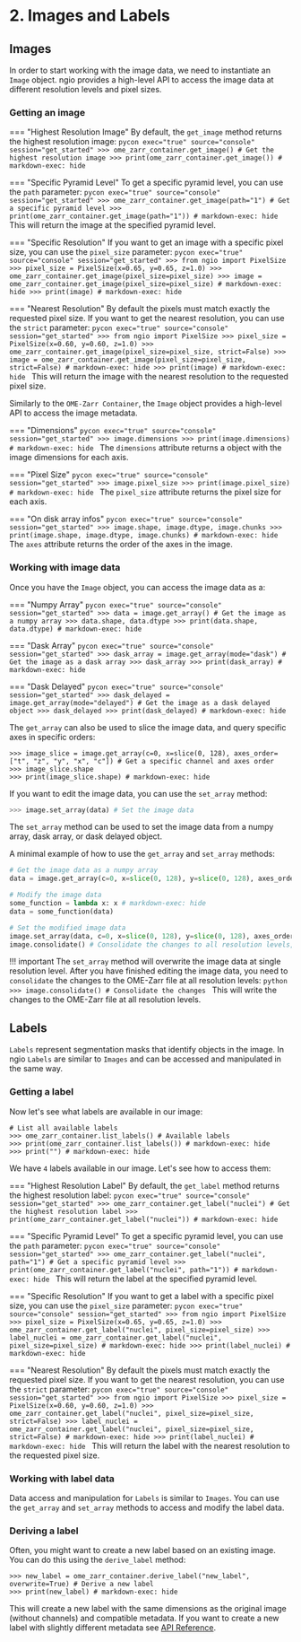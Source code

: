 # 2. Images and Labels

## Images

In order to start working with the image data, we need to instantiate an `Image` object.
ngio provides a high-level API to access the image data at different resolution levels and pixel sizes.

### Getting an image

=== "Highest Resolution Image"
    By default, the `get_image` method returns the highest resolution image:
    ```pycon exec="true" source="console" session="get_started"
    >>> ome_zarr_container.get_image() # Get the highest resolution image
    >>> print(ome_zarr_container.get_image()) # markdown-exec: hide
    ```

=== "Specific Pyramid Level"
    To get a specific pyramid level, you can use the `path` parameter:
    ```pycon exec="true" source="console" session="get_started"
    >>> ome_zarr_container.get_image(path="1") # Get a specific pyramid level
    >>> print(ome_zarr_container.get_image(path="1")) # markdown-exec: hide
    ```
    This will return the image at the specified pyramid level.

=== "Specific Resolution"
    If you want to get an image with a specific pixel size, you can use the `pixel_size` parameter:
    ```pycon exec="true" source="console" session="get_started"
    >>> from ngio import PixelSize
    >>> pixel_size = PixelSize(x=0.65, y=0.65, z=1.0)
    >>> ome_zarr_container.get_image(pixel_size=pixel_size)
    >>> image = ome_zarr_container.get_image(pixel_size=pixel_size) # markdown-exec: hide
    >>> print(image) # markdown-exec: hide
    ```

=== "Nearest Resolution"
    By default the pixels must match exactly the requested pixel size. If you want to get the nearest resolution, you can use the `strict` parameter:
    ```pycon exec="true" source="console" session="get_started"
    >>> from ngio import PixelSize
    >>> pixel_size = PixelSize(x=0.60, y=0.60, z=1.0)
    >>> ome_zarr_container.get_image(pixel_size=pixel_size, strict=False)
    >>> image = ome_zarr_container.get_image(pixel_size=pixel_size, strict=False) # markdown-exec: hide
    >>> print(image) # markdown-exec: hide
    ```
    This will return the image with the nearest resolution to the requested pixel size.

Similarly to the `OME-Zarr Container`, the `Image` object provides a high-level API to access the image metadata.

=== "Dimensions"
    ```pycon exec="true" source="console" session="get_started"
    >>> image.dimensions
    >>> print(image.dimensions) # markdown-exec: hide
    ```
    The `dimensions` attribute returns a object with the image dimensions for each axis.

=== "Pixel Size"
    ```pycon exec="true" source="console" session="get_started"
    >>> image.pixel_size
    >>> print(image.pixel_size) # markdown-exec: hide
    ```
    The `pixel_size` attribute returns the pixel size for each axis.

=== "On disk array infos"
    ```pycon exec="true" source="console" session="get_started"
    >>> image.shape, image.dtype, image.chunks
    >>> print(image.shape, image.dtype, image.chunks) # markdown-exec: hide
    ```
    The `axes` attribute returns the order of the axes in the image.

### Working with image data

Once you have the `Image` object, you can access the image data as a:

=== "Numpy Array"
    ```pycon exec="true" source="console" session="get_started"
    >>> data = image.get_array() # Get the image as a numpy array
    >>> data.shape, data.dtype
    >>> print(data.shape, data.dtype) # markdown-exec: hide
    ```

=== "Dask Array"
    ```pycon exec="true" source="console" session="get_started"
    >>> dask_array = image.get_array(mode="dask") # Get the image as a dask array
    >>> dask_array
    >>> print(dask_array) # markdown-exec: hide
    ```

=== "Dask Delayed"
    ```pycon exec="true" source="console" session="get_started"
    >>> dask_delayed = image.get_array(mode="delayed") # Get the image as a dask delayed object
    >>> dask_delayed
    >>> print(dask_delayed) # markdown-exec: hide
    ```

The `get_array` can also be used to slice the image data, and query specific axes in specific orders:

```pycon exec="true" source="console" session="get_started"
>>> image_slice = image.get_array(c=0, x=slice(0, 128), axes_order=["t", "z", "y", "x", "c"]) # Get a specific channel and axes order
>>> image_slice.shape
>>> print(image_slice.shape) # markdown-exec: hide
```

If you want to edit the image data, you can use the `set_array` method:

```python
>>> image.set_array(data) # Set the image data
```

The `set_array` method can be used to set the image data from a numpy array, dask array, or dask delayed object.

A minimal example of how to use the `get_array` and `set_array` methods:

```python exec="true" source="material-block" session="get_started"
# Get the image data as a numpy array
data = image.get_array(c=0, x=slice(0, 128), y=slice(0, 128), axes_order=["z", "y", "x", "c"])

# Modify the image data
some_function = lambda x: x # markdown-exec: hide
data = some_function(data)

# Set the modified image data
image.set_array(data, c=0, x=slice(0, 128), y=slice(0, 128), axes_order=["z", "y", "x", "c"])
image.consolidate() # Consolidate the changes to all resolution levels, see below for more details
```

!!! important
    The `set_array` method will overwrite the image data at single resolution level. After you have finished editing the image data, you need to `consolidate` the changes to the OME-Zarr file at all resolution levels:
    ```python
    >>> image.consolidate() # Consolidate the changes
    ```
    This will write the changes to the OME-Zarr file at all resolution levels.

## Labels

`Labels` represent segmentation masks that identify objects in the image. In ngio `Labels` are similar to `Images` and can
be accessed and manipulated in the same way.

### Getting a label

Now let's see what labels are available in our image:

```pycon exec="true" source="console" session="get_started"
# List all available labels
>>> ome_zarr_container.list_labels() # Available labels
>>> print(ome_zarr_container.list_labels()) # markdown-exec: hide
>>> print("") # markdown-exec: hide
```

We have `4` labels available in our image. Let's see how to access them:

=== "Highest Resolution Label"
    By default, the `get_label` method returns the highest resolution label:
    ```pycon exec="true" source="console" session="get_started"
    >>> ome_zarr_container.get_label("nuclei") # Get the highest resolution label
    >>> print(ome_zarr_container.get_label("nuclei")) # markdown-exec: hide
    ```

=== "Specific Pyramid Level"
    To get a specific pyramid level, you can use the `path` parameter:
    ```pycon exec="true" source="console" session="get_started"
    >>> ome_zarr_container.get_label("nuclei", path="1") # Get a specific pyramid level
    >>> print(ome_zarr_container.get_label("nuclei", path="1")) # markdown-exec: hide
    ```
    This will return the label at the specified pyramid level.

=== "Specific Resolution"
    If you want to get a label with a specific pixel size, you can use the `pixel_size` parameter:
    ```pycon exec="true" source="console" session="get_started"
    >>> from ngio import PixelSize
    >>> pixel_size = PixelSize(x=0.65, y=0.65, z=1.0)
    >>> ome_zarr_container.get_label("nuclei", pixel_size=pixel_size)
    >>> label_nuclei = ome_zarr_container.get_label("nuclei", pixel_size=pixel_size) # markdown-exec: hide
    >>> print(label_nuclei) # markdown-exec: hide
    ```

=== "Nearest Resolution"
    By default the pixels must match exactly the requested pixel size. If you want to get the nearest resolution, you can use the `strict` parameter:
    ```pycon exec="true" source="console" session="get_started"
    >>> from ngio import PixelSize
    >>> pixel_size = PixelSize(x=0.60, y=0.60, z=1.0)
    >>> ome_zarr_container.get_label("nuclei", pixel_size=pixel_size, strict=False)
    >>> label_nuclei = ome_zarr_container.get_label("nuclei", pixel_size=pixel_size, strict=False) # markdown-exec: hide
    >>> print(label_nuclei) # markdown-exec: hide
    ```
    This will return the label with the nearest resolution to the requested pixel size.

### Working with label data

Data access and manipulation for `Labels` is similar to `Images`. You can use the `get_array` and `set_array` methods to access and modify the label data.

### Deriving a label

Often, you might want to create a new label based on an existing image. You can do this using the `derive_label` method:

```pycon exec="true" source="console" session="get_started"
>>> new_label = ome_zarr_container.derive_label("new_label", overwrite=True) # Derive a new label
>>> print(new_label) # markdown-exec: hide
```

This will create a new label with the same dimensions as the original image (without channels) and compatible metadata.
If you want to create a new label with slightly different metadata see [API Reference](../api/images.md).
